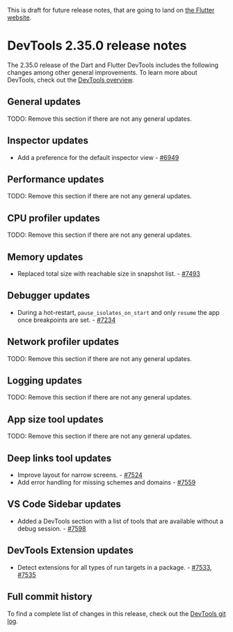 This is draft for future release notes, that are going to land on
[the Flutter website](https://docs.flutter.dev/tools/devtools/release-notes).

# DevTools 2.35.0 release notes

The 2.35.0 release of the Dart and Flutter DevTools
includes the following changes among other general improvements.
To learn more about DevTools, check out the
[DevTools overview]({{site.url}}/tools/devtools/overview).

## General updates

TODO: Remove this section if there are not any general updates.

## Inspector updates

* Add a preference for the default inspector view - [#6949](https://github.com/flutter/devtools/pull/6949)

## Performance updates

TODO: Remove this section if there are not any general updates.

## CPU profiler updates

TODO: Remove this section if there are not any general updates.

## Memory updates

* Replaced total size with reachable size in snapshot list. -
[#7493](https://github.com/flutter/devtools/pull/7493)

## Debugger updates

* During a hot-restart, `pause_isolates_on_start` and only `resume` the app once breakpoints are set. - [#7234](https://github.com/flutter/devtools/pull/7234)

## Network profiler updates

TODO: Remove this section if there are not any general updates.

## Logging updates

TODO: Remove this section if there are not any general updates.

## App size tool updates

TODO: Remove this section if there are not any general updates.

## Deep links tool updates

* Improve layout for narrow screens. - [#7524](https://github.com/flutter/devtools/pull/7524)
* Add error handling for missing schemes and domains - [#7559](https://github.com/flutter/devtools/pull/7559)

## VS Code Sidebar updates

* Added a DevTools section with a list of tools that are available without a debug
session. - [#7598](https://github.com/flutter/devtools/pull/7598)

## DevTools Extension updates

* Detect extensions for all types of run targets in a package. - [#7533](https://github.com/flutter/devtools/pull/7533),
[#7535](https://github.com/flutter/devtools/pull/7535)


## Full commit history

To find a complete list of changes in this release, check out the
[DevTools git log](https://github.com/flutter/devtools/tree/v2.35.0).
